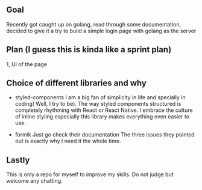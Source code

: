 ## Goal
Recently got caught up on golang, read through some documentation, decided to give it a try to build a simple login page
with golang as the server

## Plan (I guess this is kinda like a sprint plan)

1, UI of the page

## Choice of different libraries and why

- styled-components
  I am a big fan of simplicity in life and specially in coding( Well, I try to be).
  The way styled components structured is completely rhythming with React or React Native. 
  I embrace the culture of inline styling especially this library makes everything even easier to use.
  
- formik
  Just go check their documentation
  The three issues they pointed out is exactly why I need it the whole time.

## Lastly
  This is only a repo for myself to improve my skills. Do not judge but welcome any chatting. 
